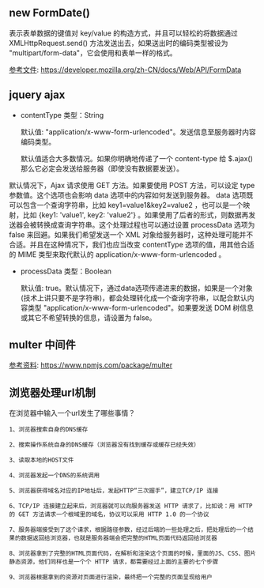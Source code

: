 ## new FormDate()

表示表单数据的键值对 key/value 的构造方式，并且可以轻松的将数据通过XMLHttpRequest.send() 方法发送出去，如果送出时的编码类型被设为 "multipart/form-data"，它会使用和表单一样的格式。

[参考文件](https://developer.mozilla.org/zh-CN/docs/Web/API/FormData): https://developer.mozilla.org/zh-CN/docs/Web/API/FormData

## jquery ajax

- contentType
    类型：String

    默认值: "application/x-www-form-urlencoded"。发送信息至服务器时内容编码类型。

    默认值适合大多数情况。如果你明确地传递了一个 content-type 给 $.ajax() 那么它必定会发送给服务器（即使没有数据要发送）。

默认情况下，Ajax 请求使用 GET 方法。如果要使用 POST 方法，可以设定 type 参数值。这个选项也会影响 data 选项中的内容如何发送到服务器。
data 选项既可以包含一个查询字符串，比如 key1=value1&key2=value2 ，也可以是一个映射，比如 {key1: 'value1', key2: 'value2'} 。如果使用了后者的形式，则数据再发送器会被转换成查询字符串。这个处理过程也可以通过设置 processData 选项为 false 来回避。如果我们希望发送一个 XML 对象给服务器时，这种处理可能并不合适。并且在这种情况下，我们也应当改变 contentType 选项的值，用其他合适的 MIME 类型来取代默认的 application/x-www-form-urlencoded 。

- processData
    类型：Boolean

    默认值: true。默认情况下，通过data选项传递进来的数据，如果是一个对象(技术上讲只要不是字符串)，都会处理转化成一个查询字符串，以配合默认内容类型 "application/x-www-form-urlencoded"。如果要发送 DOM 树信息或其它不希望转换的信息，请设置为 false。

## multer 中间件

[参考资料](https://www.npmjs.com/package/multer): https://www.npmjs.com/package/multer


## 浏览器处理url机制

在浏览器中输入一个url发生了哪些事情？

    1、浏览器搜索自身的DNS缓存

    2、搜索操作系统自身的DNS缓存（浏览器没有找到缓存或缓存已经失效）

    3、读取本地的HOST文件

    4、浏览器发起一个DNS的系统调用

    5、浏览器获得域名对应的IP地址后，发起HTTP“三次握手”，建立TCP/IP 连接

    6、TCP/IP 连接建立起来后，浏览器就可以向服务器发送 HTTP 请求了，比如说：用 HTTP 的 GET 方法请求一个根域里的域名，协议可以采用 HTTP 1.0 的一个协议

    7、服务器端接受到了这个请求，根据路径参数，经过后端的一些处理之后，把处理后的一个结果的数据返回给浏览器，也就是服务器端会把完整的HTML页面代码返回给浏览器

    8、浏览器拿到了完整的HTML页面代码，在解析和渲染这个页面的时候，里面的JS、CSS、图片静态资源，他们同样也是一个个 HTTP 请求，都需要经过上面的主要的七个步骤

    9、浏览器根据拿到的资源对页面进行渲染，最终把一个完整的页面呈现给用户


